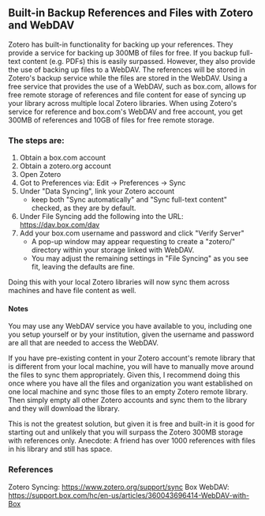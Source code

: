 ##  Built-in Backup References and Files with Zotero and WebDAV
Zotero has built-in functionality for backing up your references.
They provide a service for backing up 300MB of files for free.
If you backup full-text content (e.g. PDFs) this is easily surpassed.
However, they also provide the use of backing up files to a WebDAV.
The references will be stored in Zotero's backup service while the files are stored in the WebDAV.
Using a free service that provides the use of a WebDAV, such as box.com, allows for free remote storage of references and file content for ease of syncing up your library across multiple local Zotero libraries.
When using Zotero's service for reference and box.com's WebDAV and free account, you get 300MB of references and 10GB of files for free remote storage.

### The steps are:
1. Obtain a box.com account
2. Obtain a zotero.org account
3. Open Zotero
4. Got to Preferences via: Edit -> Preferences -> Sync
5. Under "Data Syncing", link your Zotero account
    - keep both "Sync automatically" and "Sync full-text content" checked, as they are by default.
6. Under File Syncing add the following into the URL: https://dav.box.com/dav
7. Add your box.com username and password and click "Verify Server"
    - A pop-up window may appear requesting to create a "zotero/" directory within your storage linked with WebDAV.
    - You may adjust the remaining settings in "File Syncing" as you see fit, leaving the defaults are fine.

Doing this with your local Zotero libraries will now sync them across machines and have file content as well.


#### Notes
You may use any WebDAV service you have available to you, including one you setup yourself or by your institution, given the username and password are all that are needed to access the WebDAV.

If you have pre-existing content in your Zotero account's remote library that is different from your local machine, you will have to manually move around the files to sync them appropriately.
Given this, I recommend doing this once where you have all the files and organization you want established on one local machine and sync those files to an empty Zotero remote library.
Then simply empty all other Zotero accounts and sync them to the library and they will download the library.

This is not the greatest solution, but given it is free and built-in it is good for starting out and unlikely that you will surpass the Zotero 300MB storage with references only.
Anecdote: A friend has over 1000 references with files in his library and still has space.

### References
Zotero Syncing: https://www.zotero.org/support/sync
Box WebDAV: https://support.box.com/hc/en-us/articles/360043696414-WebDAV-with-Box
